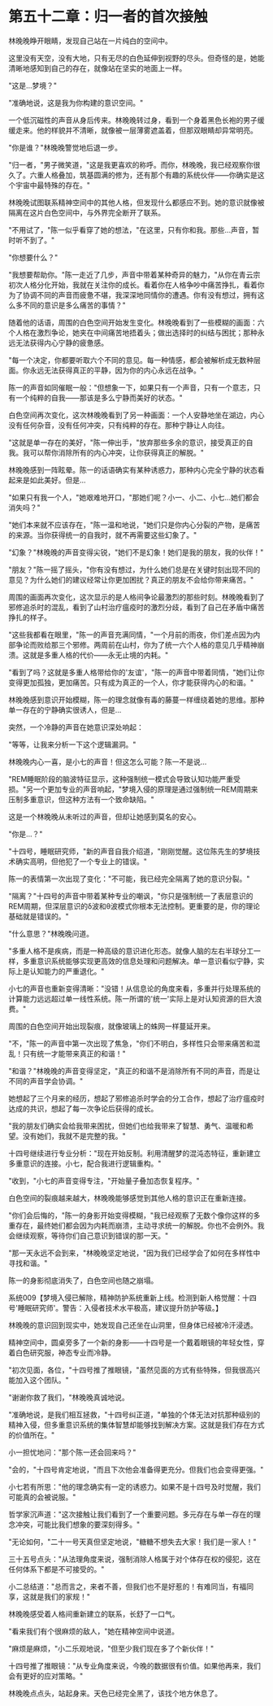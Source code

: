 # 第五十二章：归一者的首次接触

林晚晚睁开眼睛，发现自己站在一片纯白的空间中。

这里没有天空，没有大地，只有无尽的白色延伸到视野的尽头。但奇怪的是，她能清晰地感知到自己的存在，就像站在坚实的地面上一样。

"这是...梦境？"

"准确地说，这是我为你构建的意识空间。"

一个低沉磁性的声音从身后传来。林晚晚转过身，看到一个身着黑色长袍的男子缓缓走来。他的样貌并不清晰，就像被一层薄雾遮盖着，但那双眼睛却异常明亮。

"你是谁？"林晚晚警觉地后退一步。

"归一者，"男子微笑道，"这是我更喜欢的称呼。而你，林晚晚，我已经观察你很久了。六重人格叠加，筑基圆满的修为，还有那个有趣的系统伙伴——你确实是这个宇宙中最特殊的存在。"

林晚晚试图联系精神空间中的其他人格，但发现什么都感应不到。她的意识就像被隔离在这片白色空间中，与外界完全断开了联系。

"不用试了，"陈一似乎看穿了她的想法，"在这里，只有你和我。那些...声音，暂时听不到了。"

"你想要什么？"

"我想要帮助你。"陈一走近了几步，声音中带着某种奇异的魅力，"从你在青云宗初次人格分化开始，我就在关注你的成长。看着你在人格争吵中痛苦挣扎，看着你为了协调不同的声音而疲惫不堪，我深深地同情你的遭遇。你有没有想过，拥有这么多不同的意识是多么痛苦的事情？"

随着他的话语，周围的白色空间开始发生变化。林晚晚看到了一些模糊的画面：六个人格在激烈争论，她夹在中间痛苦地捂着头；做出选择时的纠结与困扰；那种永远无法获得内心宁静的疲惫感。

"每一个决定，你都要听取六个不同的意见。每一种情感，都会被解析成无数种层面。你永远无法获得真正的平静，因为你的内心永远在战争。"

陈一的声音如同催眠一般："但想象一下，如果只有一个声音，只有一个意志，只有一个纯粹的自我——那该是多么宁静而美好的状态。"

白色空间再次变化，这次林晚晚看到了另一种画面：一个人安静地坐在湖边，内心没有任何杂音，没有任何冲突，只有纯粹的存在。那种宁静让人向往。

"这就是单一存在的美好，"陈一伸出手，"放弃那些多余的意识，接受真正的自我。我可以帮你消除所有的内心冲突，让你获得真正的解脱。"

林晚晚感到一阵眩晕。陈一的话语确实有某种诱惑力，那种内心完全宁静的状态看起来是如此美好。但是...

"如果只有我一个人，"她艰难地开口，"那她们呢？小一、小二、小七...她们都会消失吗？"

"她们本来就不应该存在，"陈一温和地说，"她们只是你内心分裂的产物，是痛苦的来源。当你获得统一的自我时，就不再需要这些幻象了。"

"幻象？"林晚晚的声音变得尖锐，"她们不是幻象！她们是我的朋友，我的伙伴！"

"朋友？"陈一摇了摇头，"你有没有想过，为什么她们总是在关键时刻出现不同的意见？为什么她们的建议经常让你更加困扰？真正的朋友不会给你带来痛苦。"

周围的画面再次变化，这次显示的是人格间争论最激烈的那些时刻。林晚晚看到了邪修追杀时的混乱，看到了山村治疗瘟疫时的激烈分歧，看到了自己在矛盾中痛苦挣扎的样子。

"这些我都看在眼里，"陈一的声音充满同情，"一个月前的雨夜，你们差点因为内部争论而败给那三个邪修。两周前在山村，你为了统一六个人格的意见几乎精神崩溃。这就是多重人格的代价——永无止境的内耗。"

"看到了吗？这就是多重人格带给你的'友谊'，"陈一的声音中带着同情，"她们让你变得更加孤独，更加痛苦。只有成为真正的一个人，你才能获得内心的和谐。"

林晚晚感到意识开始模糊，陈一的理念就像有毒的藤蔓一样缠绕着她的思维。那种单一存在的宁静确实很诱人，但是...

突然，一个冷静的声音在她意识深处响起：

"等等，让我来分析一下这个逻辑漏洞。"

林晚晚内心一喜，是小七的声音！但这怎么可能？陈一不是说...

"REM睡眠阶段的脑波特征显示，这种强制统一模式会导致认知功能严重受损。"另一个更加专业的声音响起，"梦境入侵的原理是通过强制统一REM周期来压制多重意识，但这种方法有一个致命缺陷。"

这是一个林晚晚从未听过的声音，但却让她感到莫名的安心。

"你是...？"

"十四号，睡眠研究师，"新的声音自我介绍道，"刚刚觉醒。这位陈先生的梦境技术确实高明，但他犯了一个专业上的错误。"

陈一的表情第一次出现了变化："不可能，我已经完全隔离了她的意识分裂。"

"隔离？"十四号的声音中带着某种专业的嘲讽，"你只是强制统一了表层意识的REM周期，但深层意识的δ波和θ波模式你根本无法控制。更重要的是，你的理论基础就是错误的。"

"什么意思？"林晚晚问道。

"多重人格不是疾病，而是一种高级的意识进化形态。就像人脑的左右半球分工一样，多重意识系统能够实现更高效的信息处理和问题解决。单一意识看似宁静，实际上是认知能力的严重退化。"

小七的声音也重新变得清晰："没错！从信息论的角度来看，多重并行处理系统的计算能力远远超过单一线性系统。陈一所谓的'统一'实际上是对认知资源的巨大浪费。"

周围的白色空间开始出现裂痕，就像玻璃上的蛛网一样蔓延开来。

"不，"陈一的声音中第一次出现了焦急，"你们不明白，多样性只会带来痛苦和混乱！只有统一才能带来真正的和谐！"

"和谐？"林晚晚的声音变得坚定，"真正的和谐不是消除所有不同的声音，而是让不同的声音学会协调。"

她想起了三个月来的经历，想起了邪修追杀时学会的分工合作，想起了治疗瘟疫时达成的共识，想起了每一次争论后获得的成长。

"我的朋友们确实会给我带来困扰，但她们也给我带来了智慧、勇气、温暖和希望。没有她们，我就不是完整的我。"

十四号继续进行专业分析："现在开始反制。利用清醒梦的混沌态特征，重新建立多重意识的连接。小七，配合我进行逻辑重构。"

"收到，"小七的声音变得专注，"开始量子叠加态恢复程序。"

白色空间的裂痕越来越大，林晚晚能够感觉到其他人格的意识正在重新连接。

"你们会后悔的，"陈一的身影开始变得模糊，"我已经观察了无数个像你这样的多重存在，最终她们都会因为内耗而崩溃，主动寻求统一的解脱。你也不会例外。我会继续观察，等待你们自己意识到错误的那一天。"

"那一天永远不会到来，"林晚晚坚定地说，"因为我们已经学会了如何在多样性中寻找和谐。"

陈一的身影彻底消失了，白色空间也随之崩塌。

系统009【梦境入侵已解除，精神防护系统重新上线。检测到新人格觉醒：十四号'睡眠研究师'。警告：入侵者技术水平极高，建议提升防护等级。】

林晚晚的意识回到现实中，她发现自己还坐在山洞里，但身体已经被冷汗浸透。

精神空间中，圆桌旁多了一个新的身影——十四号是一个戴着眼镜的年轻女性，穿着白色研究服，神态专业而冷静。

"初次见面，各位，"十四号推了推眼镜，"虽然见面的方式有些特殊，但我很高兴能加入这个团队。"

"谢谢你救了我们，"林晚晚真诚地说。

"准确地说，是我们相互拯救，"十四号纠正道，"单独的个体无法对抗那种级别的精神入侵，但多重意识系统的集体智慧却能够找到解决方案。这就是我们存在方式的价值所在。"

小一担忧地问："那个陈一还会回来吗？"

"会的，"十四号肯定地说，"而且下次他会准备得更充分。但我们也会变得更强。"

小七若有所思："他的理念确实有一定的诱惑力。如果不是十四号及时觉醒，我们可能真的会被说服。"

哲学家沉声道："这次接触让我们看到了一个重要问题。多元存在与单一存在的理念冲突，可能比我们想象的要深刻得多。"

"无论如何，"二十一号天真但坚定地说，"糖糖不想失去大家！我们是一家人！"

三十五号点头："从法理角度来说，强制消除人格属于对个体存在权的侵犯，这在任何体系下都是不可接受的。"

小二总结道："总而言之，来者不善，但我们也不是好惹的！有难同当，有福同享，这就是我们的家规！"

林晚晚感受着人格间重新建立的联系，长舒了一口气。

"看来我们有个很麻烦的敌人，"她在精神空间中说道。

"麻烦是麻烦，"小二乐观地说，"但至少我们现在多了个新伙伴！"

十四号推了推眼镜："从专业角度来说，今晚的数据很有价值。如果他再来，我们会有更好的应对策略。"

林晚晚点点头，站起身来。天色已经完全黑了，该找个地方休息了。
